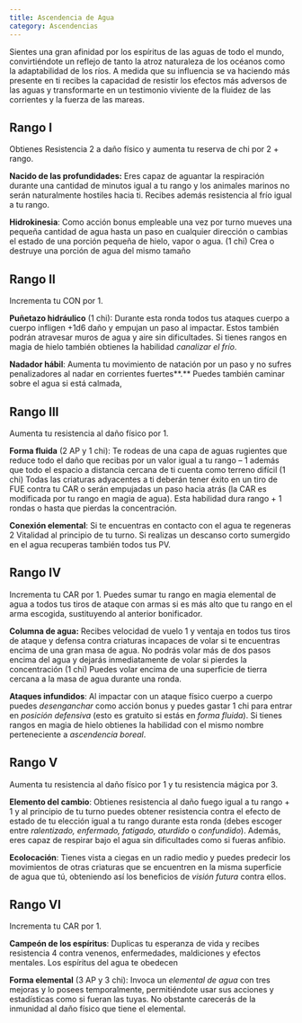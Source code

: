 ```yaml
---
title: Ascendencia de Agua
category: Ascendencias
---
```


Sientes una gran afinidad por los espíritus de las aguas de todo el mundo, convirtiéndote un reflejo de tanto la atroz naturaleza de los océanos como la adaptabilidad de los ríos. A medida que su influencia se va haciendo más presente en ti recibes la capacidad de resistir los efectos más adversos de las aguas y transformarte en un testimonio viviente de la fluidez de las corrientes y la fuerza de las mareas.

## Rango I

Obtienes Resistencia 2 a daño físico y aumenta tu reserva de chi por 2 + rango.

**Nacido de las profundidades:** Eres capaz de aguantar la respiración durante una cantidad de minutos igual a tu rango y los animales marinos no serán naturalmente hostiles hacia ti. Recibes además resistencia al frío igual a tu rango.

**Hidrokinesia**: Como acción bonus empleable una vez por turno mueves una pequeña cantidad de agua hasta un paso en cualquier dirección o cambias el estado de una porción pequeña de hielo, vapor o agua. (1 chi) Crea o destruye una porción de agua del mismo tamaño

##  Rango II

Incrementa tu CON por 1.

**Puñetazo hidráulico** (1 chi): Durante esta ronda todos tus ataques cuerpo a cuerpo infligen +1d6 daño y empujan un paso al impactar. Estos también podrán atravesar muros de agua y aire sin dificultades. Si tienes rangos en magia de hielo también obtienes la habilidad *canalizar el frío*.

**Nadador hábil**: Aumenta tu movimiento de natación por un paso y no sufres penalizadores al nadar en corrientes fuertes**.** Puedes también caminar sobre el agua si está calmada,

## Rango III 

Aumenta tu resistencia al daño físico por 1.

**Forma fluida** (2 AP y 1 chi): Te rodeas de una capa de aguas rugientes que reduce todo el daño que recibas por un valor igual a tu rango – 1 además que todo el espacio a distancia cercana de ti cuenta como terreno difícil (1 chi) Todas las criaturas adyacentes a ti deberán tener éxito en un tiro de FUE contra tu CAR o serán empujadas un paso hacia atrás (la CAR es modificada por tu rango en magia de agua). Esta habilidad dura rango + 1 rondas o hasta que pierdas la concentración.

**Conexión elemental**: Si te encuentras en contacto con el agua te regeneras 2 Vitalidad al principio de tu turno. Si realizas un descanso corto sumergido en el agua recuperas también todos tus PV.     

## Rango IV 

Incrementa tu CAR por 1. Puedes sumar tu rango en magia elemental de agua a todos tus tiros de ataque con armas si es más alto que tu rango en el arma escogida, sustituyendo al anterior bonificador.

**Columna de agua:** Recibes velocidad de vuelo 1 y ventaja en todos tus tiros de ataque y defensa contra criaturas incapaces de volar si te encuentras encima de una gran masa de agua. No podrás volar más de dos pasos encima del agua y dejarás inmediatamente de volar si pierdes la concentración (1 chi) Puedes volar encima de una superficie de tierra cercana a la masa de agua durante una ronda. 

**Ataques infundidos**: Al impactar con un ataque físico cuerpo a cuerpo puedes *desenganchar* como acción bonus y puedes gastar 1 chi para entrar en *posición defensiva* (esto es gratuito si estás en *forma fluida*). Si tienes rangos en magia de hielo obtienes la habilidad con el mismo nombre perteneciente a *ascendencia boreal*.

## Rango V 

Aumenta tu resistencia al daño físico por 1 y tu resistencia mágica por 3.

**Elemento del cambio**: Obtienes resistencia al daño fuego igual a tu rango + 1 y al principio de tu turno puedes obtener resistencia contra el efecto de estado de tu elección igual a tu rango durante esta ronda (debes escoger entre *ralentizado, enfermado, fatigado, aturdido* o *confundido*). Además, eres capaz de respirar bajo el agua sin dificultades como si fueras anfibio.

**Ecolocación**: Tienes vista a ciegas en un radio medio y puedes predecir los movimientos de otras criaturas que se encuentren en la misma superficie de agua que tú, obteniendo así los beneficios de *visión futura* contra ellos.

## Rango VI

Incrementa tu CAR por 1.

**Campeón de los espíritus**: Duplicas tu esperanza de vida y recibes resistencia 4 contra venenos, enfermedades, maldiciones y efectos mentales. Los espíritus del agua te obedecen

**Forma elemental** (3 AP y 3 chi): Invoca un *elemental de agua* con tres mejoras y lo posees temporalmente, permitiéndote usar sus acciones y estadísticas como si fueran las tuyas. No obstante carecerás de la inmunidad al daño físico que tiene el elemental.